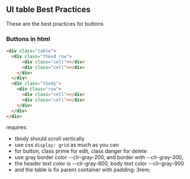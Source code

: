 ## UI table Best Practices

These are the best practices for buttons

### Buttons in html
````HTML
<div class="table">
  <div class="thead row">
      <div class="cell"></div>
      <div class="cell"></div>
    </div>
  </div>
  <div class="tbody">
    <div class="row">
      <div class="cell"></div>
      <div class="cell"></div>
    </div>
  </div>
</div>
````

requires: 
- tbody should scroll vertically
- use css ```display: grid``` as much as you can
- for button, class prime for edit, class danger for delete
- use gray border color --clr-gray-200, and border with --clr-gray-300, 
- the header text color is --clr-gray-800, body text color --clr-gray-900
- and the table is fix parent container with padding: 3rem;
